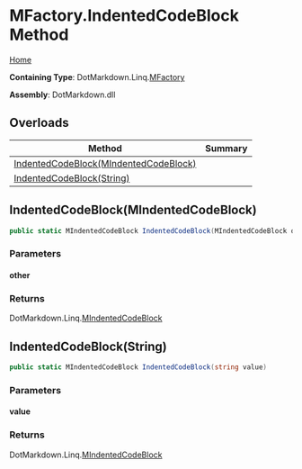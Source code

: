 <a name="_top"></a>

# MFactory\.IndentedCodeBlock Method

[Home](../../../../README.md#_top)

**Containing Type**: DotMarkdown\.Linq\.[MFactory](../README.md#_top)

**Assembly**: DotMarkdown\.dll

## Overloads

| Method | Summary |
| ------ | ------- |
| [IndentedCodeBlock(MIndentedCodeBlock)](#DotMarkdown_Linq_MFactory_IndentedCodeBlock_DotMarkdown_Linq_MIndentedCodeBlock_) | |
| [IndentedCodeBlock(String)](#DotMarkdown_Linq_MFactory_IndentedCodeBlock_System_String_) | |

## IndentedCodeBlock\(MIndentedCodeBlock\) <a name="DotMarkdown_Linq_MFactory_IndentedCodeBlock_DotMarkdown_Linq_MIndentedCodeBlock_"></a>

```csharp
public static MIndentedCodeBlock IndentedCodeBlock(MIndentedCodeBlock other)
```

### Parameters

#### other

### Returns

DotMarkdown\.Linq\.[MIndentedCodeBlock](../../MIndentedCodeBlock/README.md#_top)

## IndentedCodeBlock\(String\) <a name="DotMarkdown_Linq_MFactory_IndentedCodeBlock_System_String_"></a>

```csharp
public static MIndentedCodeBlock IndentedCodeBlock(string value)
```

### Parameters

#### value

### Returns

DotMarkdown\.Linq\.[MIndentedCodeBlock](../../MIndentedCodeBlock/README.md#_top)

